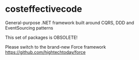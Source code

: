 # costeffectivecode
General-purpose .NET framework built around CQRS, DDD and EventSourcing patterns

This set of packages is OBSOLETE!

Please switch to the brand-new Force framework https://github.com/hightechtoday/force
